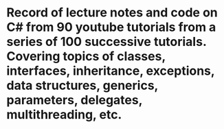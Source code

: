 # Record of lecture notes and code on C# from 90 youtube tutorials from a series of 100 successive tutorials. Covering topics of classes, interfaces, inheritance, exceptions, data structures, generics, parameters, delegates, multithreading, etc.
